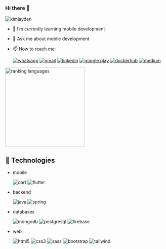 ### Hi there 👋 

<p align="left"> <img src="https://komarev.com/ghpvc/?username=jonatascaetano&label=Profile%20views&color=0e75b6&style=flat" alt="kimjayden" /> </p>


<!--
**jonatascaetano/jonatascaetano** is a ✨ _special_ ✨ repository because its `README.md` (this file) appears on your GitHub profile.

Here are some ideas to get you started:
-->

- 🌱 I’m currently learning mobile development
- 💬 Ask me about mobile development
- 📫 How to reach me:

  




  <div style="display: inline_block">
  <a href = "https://api.whatsapp.com/send?phone=5514991648334&text=Ol%C3%A1%2C%20Jonatas" target="_blank"> <img  alt="whatsapp"  src="https://img.shields.io/badge/WhatsApp-25D366?style=for-the-badge&logo=whatsapp&logoColor=white" target="_blank"></a> 
  <a href = "mailto:jonatas.calves@gmail.com"> <img  alt="gmail"  src="https://img.shields.io/badge/Gmail-D14836?style=for-the-badge&logo=gmail&logoColor=white" target="_blank"></a>
  <a href="https://www.linkedin.com/in/jonatascaetano/" target="_blank"> <img  alt="linkedin"  src="https://img.shields.io/badge/-LinkedIn-%230077B5?style=for-the-badge&logo=linkedin&logoColor=white" target="_blank"></a>
  <a href ="https://play.google.com/store/apps/developer?id=jonatas" target="_blank"> <img  alt="google play"  src="https://img.shields.io/badge/Google_Play-414141?style=for-the-badge&logo=google-play&logoColor=white" target="_blank"></a>
  <a href ="https://hub.docker.com/u/jonatascaetano" target="_blank"> <img  alt="dockerhub"  src="https://img.shields.io/badge/docker-%230db7ed.svg?style=for-the-badge&logo=docker&logoColor=white" target="_blank"></a>
  <a href ="https://medium.com/@jonatas.calves" target="_blank"> <img  alt="medium"  src="https://img.shields.io/badge/Medium-12100E?style=for-the-badge&logo=medium&logoColor=white" target="_blank"></a>

</div> 

<img alt="ranking languages" height="250px" src="https://github-readme-stats.vercel.app/api/top-langs/?username=jonatascaetano&locale=en&hide=markifile"/>

## 🚀 Technologies

- mobile
  
  <img alt="dart" src="https://img.shields.io/badge/Dart-0175C2?style=for-the-badge&logo=dart&logoColor=white" /> 
  <img alt="flutter" src="https://img.shields.io/badge/Flutter-02569B?style=for-the-badge&logo=flutter&logoColor=white" />

- backend
  
  <img alt="java" src="https://img.shields.io/badge/Java-ED8B00?style=for-the-badge&logo=java&logoColor=white" /> 
  <img alt="spring" src="https://img.shields.io/badge/Spring-6DB33F?style=for-the-badge&logo=spring&logoColor=white" />

- databases
  
   <img alt="mongodb" src="https://img.shields.io/badge/MongoDB-4EA94B?style=for-the-badge&logo=mongodb&logoColor=white" />
   <img alt="postgresql" src="https://img.shields.io/badge/PostgreSQL-316192?style=for-the-badge&logo=postgresql&logoColor=white" />
   <img alt="firebase" src="https://img.shields.io/badge/Firebase-FFCA28?style=for-the-badge&logo=firebase&logoColor=white" />

- web

  <img alt="html5" src="https://img.shields.io/badge/HTML-239120?style=for-the-badge&logo=html5&logoColor=white" /> 
  <img alt="css3" src="https://img.shields.io/badge/CSS-239120?&style=for-the-badge&logo=css3&logoColor=white" /> 
  <img alt="sass" src="https://img.shields.io/badge/Sass-CC6699?style=for-the-badge&logo=sass&logoColor=white" /> 
  <img alt="bootstrap" src="https://img.shields.io/badge/Bootstrap-563D7C?style=for-the-badge&logo=bootstrap&logoColor=white" />
  <img alt="tailwind" src="https://img.shields.io/badge/Tailwind_CSS-38B2AC?style=for-the-badge&logo=tailwind-css&logoColor=white" />
 

 


